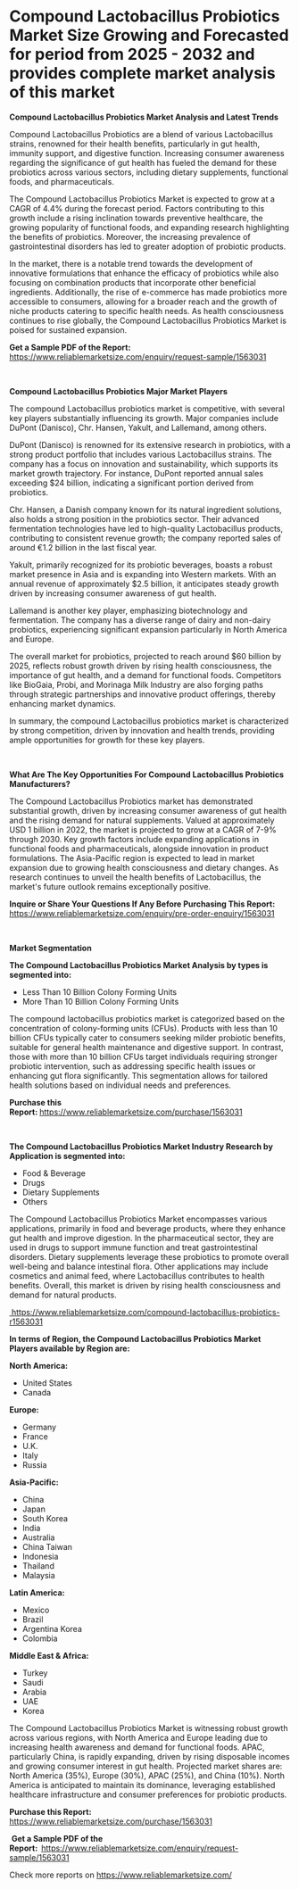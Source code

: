 <p><h1>Compound Lactobacillus Probiotics Market Size Growing and Forecasted for period from 2025 - 2032 and provides complete market analysis of this market</h1></p><p><strong>Compound Lactobacillus Probiotics Market Analysis and Latest Trends</strong></p>
<p><p>Compound Lactobacillus Probiotics are a blend of various Lactobacillus strains, renowned for their health benefits, particularly in gut health, immunity support, and digestive function. Increasing consumer awareness regarding the significance of gut health has fueled the demand for these probiotics across various sectors, including dietary supplements, functional foods, and pharmaceuticals.</p><p>The Compound Lactobacillus Probiotics Market is expected to grow at a CAGR of 4.4% during the forecast period. Factors contributing to this growth include a rising inclination towards preventive healthcare, the growing popularity of functional foods, and expanding research highlighting the benefits of probiotics. Moreover, the increasing prevalence of gastrointestinal disorders has led to greater adoption of probiotic products. </p><p>In the market, there is a notable trend towards the development of innovative formulations that enhance the efficacy of probiotics while also focusing on combination products that incorporate other beneficial ingredients. Additionally, the rise of e-commerce has made probiotics more accessible to consumers, allowing for a broader reach and the growth of niche products catering to specific health needs. As health consciousness continues to rise globally, the Compound Lactobacillus Probiotics Market is poised for sustained expansion.</p></p>
<p><strong>Get a Sample PDF of the Report:&nbsp;</strong> <a href="https://www.reliablemarketsize.com/enquiry/request-sample/1563031?utm_campaign=1898&utm_medium=2&utm_source=Github&utm_content=ia&utm_term=01022025&utm_id=compound-lactobacillus-probiotics">https://www.reliablemarketsize.com/enquiry/request-sample/1563031</a></p>
<p>&nbsp;</p>
<p><strong>Compound Lactobacillus Probiotics Major Market Players</strong></p>
<p><p>The compound Lactobacillus probiotics market is competitive, with several key players substantially influencing its growth. Major companies include DuPont (Danisco), Chr. Hansen, Yakult, and Lallemand, among others. </p><p>DuPont (Danisco) is renowned for its extensive research in probiotics, with a strong product portfolio that includes various Lactobacillus strains. The company has a focus on innovation and sustainability, which supports its market growth trajectory. For instance, DuPont reported annual sales exceeding $24 billion, indicating a significant portion derived from probiotics.</p><p>Chr. Hansen, a Danish company known for its natural ingredient solutions, also holds a strong position in the probiotics sector. Their advanced fermentation technologies have led to high-quality Lactobacillus products, contributing to consistent revenue growth; the company reported sales of around €1.2 billion in the last fiscal year.</p><p>Yakult, primarily recognized for its probiotic beverages, boasts a robust market presence in Asia and is expanding into Western markets. With an annual revenue of approximately $2.5 billion, it anticipates steady growth driven by increasing consumer awareness of gut health.</p><p>Lallemand is another key player, emphasizing biotechnology and fermentation. The company has a diverse range of dairy and non-dairy probiotics, experiencing significant expansion particularly in North America and Europe.</p><p>The overall market for probiotics, projected to reach around $60 billion by 2025, reflects robust growth driven by rising health consciousness, the importance of gut health, and a demand for functional foods. Competitors like BioGaia, Probi, and Morinaga Milk Industry are also forging paths through strategic partnerships and innovative product offerings, thereby enhancing market dynamics.</p><p>In summary, the compound Lactobacillus probiotics market is characterized by strong competition, driven by innovation and health trends, providing ample opportunities for growth for these key players.</p></p>
<p>&nbsp;</p>
<p><strong>What Are The Key Opportunities For Compound Lactobacillus Probiotics Manufacturers?</strong></p>
<p><p>The Compound Lactobacillus Probiotics market has demonstrated substantial growth, driven by increasing consumer awareness of gut health and the rising demand for natural supplements. Valued at approximately USD 1 billion in 2022, the market is projected to grow at a CAGR of 7-9% through 2030. Key growth factors include expanding applications in functional foods and pharmaceuticals, alongside innovation in product formulations. The Asia-Pacific region is expected to lead in market expansion due to growing health consciousness and dietary changes. As research continues to unveil the health benefits of Lactobacillus, the market's future outlook remains exceptionally positive.</p></p>
<p><strong>Inquire or Share Your Questions If Any Before Purchasing This Report:</strong> <a href="https://www.reliablemarketsize.com/enquiry/pre-order-enquiry/1563031?utm_campaign=1898&utm_medium=2&utm_source=Github&utm_content=ia&utm_term=01022025&utm_id=compound-lactobacillus-probiotics">https://www.reliablemarketsize.com/enquiry/pre-order-enquiry/1563031</a></p>
<p>&nbsp;</p>
<p><strong>Market Segmentation</strong></p>
<p><strong>The Compound Lactobacillus Probiotics Market Analysis by types is segmented into:</strong></p>
<p><ul><li>Less Than 10 Billion Colony Forming Units</li><li>More Than 10 Billion Colony Forming Units</li></ul></p>
<p><p>The compound lactobacillus probiotics market is categorized based on the concentration of colony-forming units (CFUs). Products with less than 10 billion CFUs typically cater to consumers seeking milder probiotic benefits, suitable for general health maintenance and digestive support. In contrast, those with more than 10 billion CFUs target individuals requiring stronger probiotic intervention, such as addressing specific health issues or enhancing gut flora significantly. This segmentation allows for tailored health solutions based on individual needs and preferences.</p></p>
<p><strong>Purchase this Report:&nbsp;</strong><a href="https://www.reliablemarketsize.com/purchase/1563031?utm_campaign=1898&utm_medium=2&utm_source=Github&utm_content=ia&utm_term=01022025&utm_id=compound-lactobacillus-probiotics">https://www.reliablemarketsize.com/purchase/1563031</a></p>
<p>&nbsp;</p>
<p><strong>The Compound Lactobacillus Probiotics Market Industry Research by Application is segmented into:</strong></p>
<p><ul><li>Food & Beverage</li><li>Drugs</li><li>Dietary Supplements</li><li>Others</li></ul></p>
<p><p>The Compound Lactobacillus Probiotics Market encompasses various applications, primarily in food and beverage products, where they enhance gut health and improve digestion. In the pharmaceutical sector, they are used in drugs to support immune function and treat gastrointestinal disorders. Dietary supplements leverage these probiotics to promote overall well-being and balance intestinal flora. Other applications may include cosmetics and animal feed, where Lactobacillus contributes to health benefits. Overall, this market is driven by rising health consciousness and demand for natural products.</p></p>
<p><a href="https://www.reliablemarketsize.com/compound-lactobacillus-probiotics-r1563031?utm_campaign=1898&utm_medium=2&utm_source=Github&utm_content=ia&utm_term=01022025&utm_id=compound-lactobacillus-probiotics">&nbsp;https://www.reliablemarketsize.com/compound-lactobacillus-probiotics-r1563031</a></p>
<p><strong>In terms of Region, the Compound Lactobacillus Probiotics Market Players available by Region are:</strong></p>
<p>
    <p> <strong> North America: </strong>
        <ul>
            <li>United States</li>
            <li>Canada</li>
        </ul>
        </p> 
    <p> <strong> Europe: </strong>
        <ul>
            <li>Germany</li>
            <li>France</li>
            <li>U.K.</li>
            <li>Italy</li>
            <li>Russia</li>
        </ul>
        </p> 
    <p> <strong> Asia-Pacific: </strong>
        <ul>
            <li>China</li>
            <li>Japan</li>
            <li>South Korea</li>
            <li>India</li>
            <li>Australia</li>
            <li>China Taiwan</li>
            <li>Indonesia</li>
            <li>Thailand</li>
            <li>Malaysia</li>
        </ul>
        </p> 
    <p> <strong> Latin America: </strong>
        <ul>
            <li>Mexico</li>
            <li>Brazil</li>
            <li>Argentina Korea</li>
            <li>Colombia</li>
        </ul>
        </p> 
    <p> <strong> Middle East & Africa: </strong>
        <ul>
            <li>Turkey</li>
            <li>Saudi</li>
            <li>Arabia</li>
            <li>UAE</li>
            <li>Korea</li>
        </ul>
    </p>
    </p>
<p><p>The Compound Lactobacillus Probiotics Market is witnessing robust growth across various regions, with North America and Europe leading due to increasing health awareness and demand for functional foods. APAC, particularly China, is rapidly expanding, driven by rising disposable incomes and growing consumer interest in gut health. Projected market shares are: North America (35%), Europe (30%), APAC (25%), and China (10%). North America is anticipated to maintain its dominance, leveraging established healthcare infrastructure and consumer preferences for probiotic products.</p></p>
<p><strong>Purchase this Report: </strong><a href="https://www.reliablemarketsize.com/purchase/1563031?utm_campaign=1898&utm_medium=2&utm_source=Github&utm_content=ia&utm_term=01022025&utm_id=compound-lactobacillus-probiotics">https://www.reliablemarketsize.com/purchase/1563031</a></p>
<p>&nbsp;<strong>Get a Sample PDF of the Report:&nbsp;&nbsp;</strong><a href="https://www.reliablemarketsize.com/enquiry/request-sample/1563031?utm_campaign=1898&utm_medium=2&utm_source=Github&utm_content=ia&utm_term=01022025&utm_id=compound-lactobacillus-probiotics">https://www.reliablemarketsize.com/enquiry/request-sample/1563031</a></p>
<p><strong></strong></p>
<p>Check more reports on <a href="https://www.reliablemarketsize.com/?utm_campaign=1898&utm_medium=2&utm_source=Github&utm_content=ia&utm_term=01022025&utm_id=compound-lactobacillus-probiotics">https://www.reliablemarketsize.com/</a></p>